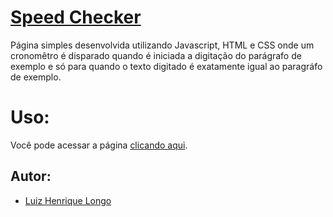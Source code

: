 # [Speed Checker](https://luizhenriquelongo.github.io/js-speed-checker/)


Página simples desenvolvida utilizando Javascript, HTML e CSS onde um cronomêtro é disparado quando é iniciada a digitação do parágrafo de exemplo e só para quando o texto digitado é exatamente igual ao paragráfo de exemplo.

# Uso:
Você pode acessar a página [clicando aqui](https://luizhenriquelongo.github.io/js-speed-checker/).

## Autor:
- [Luiz Henrique Longo](https://linkedin.com/in/luizhenriquelongo)
